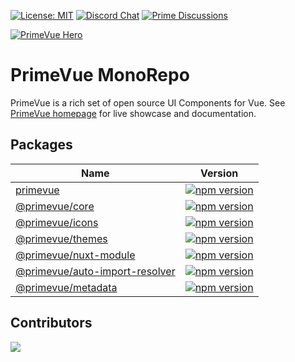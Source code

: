 [![License: MIT](https://img.shields.io/badge/License-MIT-yellow.svg)](https://opensource.org/licenses/MIT)
[![Discord Chat](https://img.shields.io/discord/557940238991753223.svg?color=7289da&label=chat&logo=discord)](https://discord.gg/gzKFYnpmCY)
[![Prime Discussions](https://img.shields.io/github/discussions-search?query=org%3Aprimefaces&logo=github&label=Prime%20Discussions&link=https%3A%2F%2Fgithub.com%2Forgs%2Fprimefaces%2Fdiscussions)](https://github.com/orgs/primefaces/discussions)

[![PrimeVue Hero](https://www.primefaces.org/static/social/primevue-preview.jpg)](https://primevue.org/)

# PrimeVue MonoRepo

PrimeVue is a rich set of open source UI Components for Vue. See [PrimeVue homepage](https://primevue.org/) for live showcase and documentation.

## Packages

| Name                                                                                                               | Version                                                                                                                                    |
| ------------------------------------------------------------------------------------------------------------------ | ------------------------------------------------------------------------------------------------------------------------------------------ |
| [primevue](https://github.com/primefaces/primevue/tree/master/packages/primevue)                                   | [![npm version](https://badge.fury.io/js/primevue.svg)](https://badge.fury.io/js/primevue)                                                 |
| [@primevue/core](https://github.com/primefaces/primevue/tree/master/packages/core)                                 | [![npm version](https://badge.fury.io/js/@primevue%2Fcore.svg)](https://badge.fury.io/js/@primevue%2Fcore)                                 |
| [@primevue/icons](https://github.com/primefaces/primevue/tree/master/packages/icons)                               | [![npm version](https://badge.fury.io/js/@primevue%2Ficons.svg)](https://badge.fury.io/js/@primevue%2Ficons)                               |
| [@primevue/themes](https://github.com/primefaces/primevue/tree/master/packages/themes)                             | [![npm version](https://badge.fury.io/js/@primevue%2Fthemes.svg)](https://badge.fury.io/js/@primevue%2Fthemes)                             |
| [@primevue/nuxt-module](https://github.com/primefaces/primevue/tree/master/packages/nuxt-module)                   | [![npm version](https://badge.fury.io/js/@primevue%2Fnuxt-module.svg)](https://badge.fury.io/js/@primevue%2Fnuxt-module)                   |
| [@primevue/auto-import-resolver](https://github.com/primefaces/primevue/tree/master/packages/auto-import-resolver) | [![npm version](https://badge.fury.io/js/@primevue%2Fauto-import-resolver.svg)](https://badge.fury.io/js/@primevue%2Fauto-import-resolver) |
| [@primevue/metadata](https://github.com/primefaces/primevue/tree/master/packages/metadata)                         | [![npm version](https://badge.fury.io/js/@primevue%2Fmetadata.svg)](https://badge.fury.io/js/@primevue%2Fmetadata)                         |

## Contributors

<a href="https://github.com/primefaces/primevue/graphs/contributors">
  <img src="https://contrib.rocks/image?repo=primefaces/primevue" />
</a>
